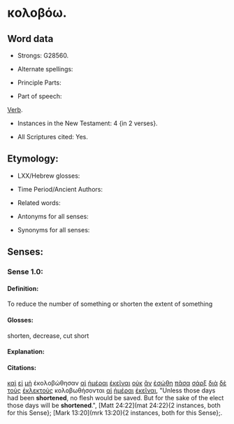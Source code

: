 # κολοβόω.

<!-- Status: S2=Needs2ndReview -->
<!-- Lexica used for edits: BDAG, FFM, LN, BN, A-S -->

## Word data

* Strongs: G28560.


* Alternate spellings:

* Principle Parts: 

* Part of speech: 

[Verb](http://ugg.readthedocs.io/en/latest/verb.html).

* Instances in the New Testament: 4 {in 2 verses}.

* All Scriptures cited: Yes.

## Etymology: 

* LXX/Hebrew glosses: 

* Time Period/Ancient Authors: 

* Related words: 

* Antonyms for all senses:

* Synonyms for all senses: 

## Senses:

### Sense 1.0:

#### Definition: 

To reduce the number of something or shorten the extent of something

#### Glosses:

shorten, decrease, cut short

#### Explanation:

#### Citations:

[καὶ](../G25320/01.md) [εἰ](../G14870/01.md) [μὴ](../G33610/01.md) ἐκολοβώθησαν [αἱ](../G35880/01.md) [ἡμέραι](../G22500/01.md) [ἐκεῖναι](../G15650/01.md) [οὐκ](../G37560/01.md) [ἂν](../G03020/01.md) [ἐσώθη](../G49820/01.md) [πᾶσα](../G39560/01.md) [σάρξ](../G45610/01.md) [διὰ](../G12230/01.md) [δὲ](../G11610/01.md) [τοὺς](../G35880/01.md) [ἐκλεκτοὺς](../G15880/01.md) κολοβωθήσονται [αἱ](../G35880/01.md) [ἡμέραι](../G22500/01.md) [ἐκεῖναι](../G15650/01.md), 
"Unless those days had been **shortened**, no flesh would be saved. But for the sake of the elect those days will be **shortened**.", 
[Matt 24:22](mat 24:22){2 instances, both for this Sense};  [Mark 13:20](mrk 13:20){2 instances, both for this Sense};. 